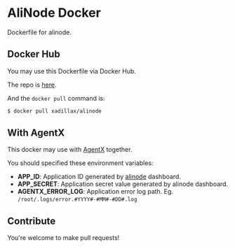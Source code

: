 # AliNode Docker

Dockerfile for alinode.

## Docker Hub

You may use this Dockerfile via Docker Hub.

The repo is [here](https://hub.docker.com/r/xadillax/alinode/).

And the `docker pull` command is:

```sh
$ docker pull xadillax/alinode
```

## With AgentX

This docker may use with [AgentX](https://github.com/aliyun-node/agentx) together.

You should specified these environment variables:

- **APP_ID**: Application ID generated by [alinode](http://alinode.aliyun.com/) dashboard.
- **APP_SECRET**: Application secret value generated by alinode dashboard.
- **AGENTX_ERROR_LOG**: Application error log path. Eg. `/root/.logs/error.#YYYY#-#MM#-#DD#.log`

## Contribute

You're welcome to make pull requests!
